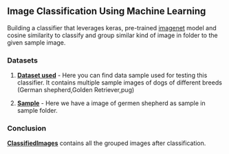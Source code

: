 ## Image Classification Using Machine Learning

Building a classifier that leverages keras, pre-trained [imagenet](*) model and cosine similarity to classify and group similar kind of image in folder to the given sample image.

### Datasets

1. **[Dataset used](./Data/Dataset)** - Here you can find data sample used for testing this classifier. It contains multiple sample images of dogs of different breeds (German shepherd,Golden Retriever,pug)

2. **[Sample](./Data/Sample)** - Here we have a image of germen shepherd as sample in sample folder.

### Conclusion

**[ClassifiedImages](./Data/ClassifiedImages)** contains all the grouped images after classification.

